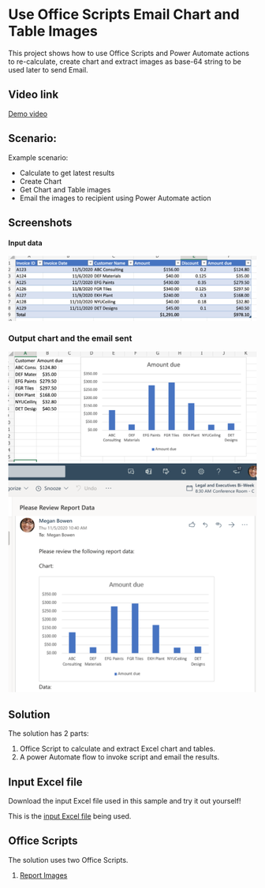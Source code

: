 # Use Office Scripts Email Chart and Table Images

This project shows how to use Office Scripts and Power Automate actions to re-calculate, create chart and extract images as base-64 string to be used later to send Email.

## Video link

[Demo video](https://youtu.be/152GJyqc-Kw)


## Scenario: 

Example scenario:

* Calculate to get latest results
* Create Chart 
* Get Chart and Table images
* Email the images to recipient using Power Automate action

## Screenshots

#### Input data
![Inout data](Input-Data.png) 

### Output chart and the email sent 
![Chart created](Chart-Created.png) 
![Email received](Email-Received.png) 

## Solution 

The solution has 2 parts: 

1. Office Script to calculate and extract Excel chart and tables. 
1. A power Automate flow to invoke script and email the results. 

## Input Excel file
Download the input Excel file used in this sample and try it out yourself! 

This is the [input Excel file](Email-Chart-Table.xlsx) being used. 

## Office Scripts

The solution uses two Office Scripts. 

1. [Report Images](ReportImages.ts)


